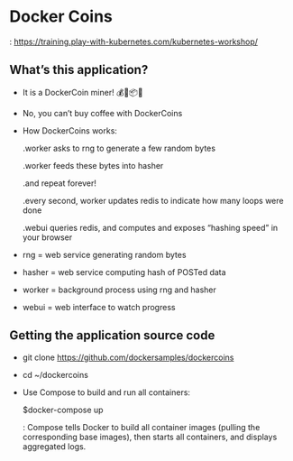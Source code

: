 # Docker Coins

 : https://training.play-with-kubernetes.com/kubernetes-workshop/


## What’s this application?
- It is a DockerCoin miner! 💰🐳📦🚢
- No, you can’t buy coffee with DockerCoins
- How DockerCoins works:

  .worker asks to rng to generate a few random bytes

  .worker feeds these bytes into hasher
  
  .and repeat forever!
  
  .every second, worker updates redis to indicate how many loops were done
  
  .webui queries redis, and computes and exposes “hashing speed” in your browser


- rng = web service generating random bytes
- hasher = web service computing hash of POSTed data
- worker = background process using rng and hasher
- webui = web interface to watch progress

## Getting the application source code

- git clone https://github.com/dockersamples/dockercoins
- cd ~/dockercoins
- Use Compose to build and run all containers:
  
  $docker-compose up
  
  : Compose tells Docker to build all container images (pulling the corresponding base images), then starts all containers, and displays aggregated logs.


